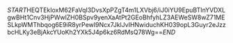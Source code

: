 $START$HEQTEkIoxM62FaVqI3DvsXpPZgT4m1LXVbj6/iJ0iYU9EpuBTInYVDXLgwBHt1Cnv3HjPWwlZH0BSpv9yenXaAtPt2GEoBhfyhLZ3AEWeSW8wZ71MESLkpWMThbqog6E9iR8yrPewI9Ncx7JklJvIHNwiduchKH039opL3Guyr2eJzzbcHLKy3eBjAkcYUoKh2YXk5J4p6kz6RdMsQ78Wg==$END$